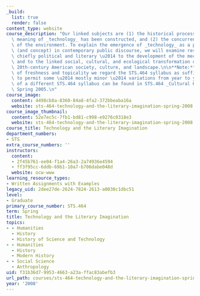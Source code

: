 ```yaml
---
_build:
  list: true
  render: false
content_type: website
course_description: "Our linked subjects are (1) the historical process by which the\
  \ meaning of _technology_ has been constructed, and (2) the concurrent transformation\
  \ of the environment. To explain the emergence of _technology_ as a pivotal word\
  \ (and concept) in contemporary public discourse, we will examine responses \u2014\
  \ chiefly political and literary \u2014 to the development of the mechanic arts,\
  \ and to the linked social, cultural, and ecological transformation of 19th- and\
  \ 20th-century American society, culture, and landscape.\n\n**Note:** In the interests\
  \ of freshness and topicality we regard the STS.464 syllabus as sufficiently flexible\
  \ to permit some \u2014 mostly minor \u2014 variations from year to year. One example\
  \ of a different STS.464 syllabus can be found in STS.464 _Cultural History of Technology_,\
  \ Spring 2005.\n"
course_image:
  content: 4498cb8a-8360-84a8-4fa2-372bbeaba16a
  website: sts-464-technology-and-the-literary-imagination-spring-2008
course_image_thumbnail:
  content: 52e7ec5c-7fb1-bd81-c998-e9276c0318e3
  website: sts-464-technology-and-the-literary-imagination-spring-2008
course_title: Technology and the Literary Imagination
department_numbers:
- STS
extra_course_numbers: ''
instructors:
  content:
  - 2f45b761-ee04-f1a4-26a3-2a74936e4594
  - ff3f95cc-6ddb-69b1-10a7-b706dabe048d
  website: ocw-www
learning_resource_types:
- Written Assignments with Examples
legacy_uid: 2dee27de-2624-7824-2613-a0030c1dbc51
level:
- Graduate
primary_course_number: STS.464
term: Spring
title: Technology and the Literary Imagination
topics:
- - Humanities
  - History
  - History of Science and Technology
- - Humanities
  - History
  - Modern History
- - Social Science
  - Anthropology
uid: f31b36d7-9953-4663-a23a-ffac83abefb3
url_path: courses/sts-464-technology-and-the-literary-imagination-spring-2008
year: '2008'
---
```

